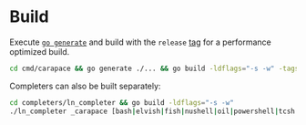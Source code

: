 # Build

Execute [`go generate`](https://go.dev/blog/generate) and build with the `release` [tag](https://www.digitalocean.com/community/tutorials/customizing-go-binaries-with-build-tags) for a performance optimized build.

```sh
cd cmd/carapace && go generate ./... && go build -ldflags="-s -w" -tags release
```

Completers can also be built separately:

```sh
cd completers/ln_completer && go build -ldflags="-s -w"
./ln_completer _carapace [bash|elvish|fish|nushell|oil|powershell|tcsh|xonsh|zsh]
```
